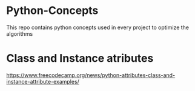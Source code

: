 # Python-Concepts
This repo contains python concepts used in every project to optimize the algorithms
# Class and Instance atributes
https://www.freecodecamp.org/news/python-attributes-class-and-instance-attribute-examples/
